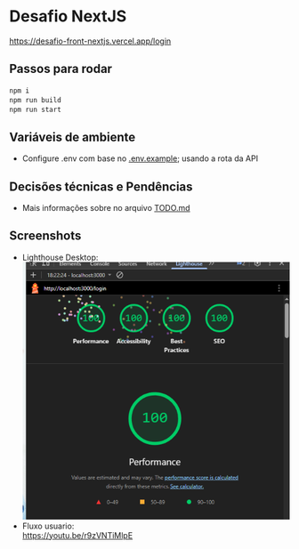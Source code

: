 # Desafio NextJS
https://desafio-front-nextjs.vercel.app/login
## Passos para rodar

```bash
npm i
npm run build
npm run start
```

## Variáveis de ambiente

- Configure .env com base no [.env.example](.env.example); usando a rota da API

## Decisões técnicas e Pendências

- Mais informações sobre no arquivo [TODO.md](TODO.md)

## Screenshots

- Lighthouse Desktop:<br>
  ![alt text](image.png)
- Fluxo usuario:<br>
  https://youtu.be/r9zVNTiMlpE
